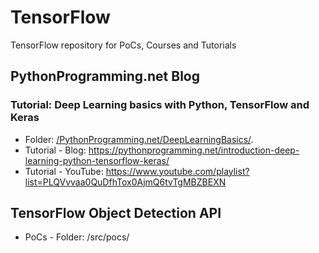 # TensorFlow

TensorFlow repository for PoCs, Courses and Tutorials

## **PythonProgramming.net Blog**

### Tutorial: Deep Learning basics with Python, TensorFlow and Keras

* Folder: [/PythonProgramming.net/DeepLearningBasics/](/PythonProgramming.net/DeepLearningBasics/README.md).
* Tutorial - Blog: <https://pythonprogramming.net/introduction-deep-learning-python-tensorflow-keras/>
* Tutorial - YouTube: <https://www.youtube.com/playlist?list=PLQVvvaa0QuDfhTox0AjmQ6tvTgMBZBEXN>

## **TensorFlow Object Detection API**

* PoCs - Folder: /src/pocs/